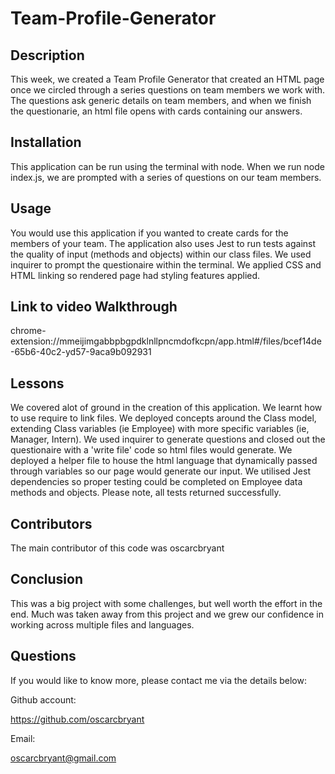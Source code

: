 # Team-Profile-Generator

## Description
This week, we created a Team Profile Generator that created an HTML page once we circled through a series questions on team members we work with. 
The questions ask generic details on team members, and when we finish the questionarie, an html file opens with cards containing our answers. 

## Installation
This application can be run using the terminal with node.
When we run node index.js, we are prompted with a series of questions on our team members. 

## Usage
You would use this application if you wanted to create cards for the members of your team. 
The application also uses Jest to run tests against the quality of input (methods and objects) within our class files. 
We used inquirer to prompt the questionaire within the terminal.
We applied CSS and HTML linking so rendered page had styling features applied.


## Link to video Walkthrough

chrome-extension://mmeijimgabbpbgpdklnllpncmdofkcpn/app.html#/files/bcef14de-65b6-40c2-yd57-9aca9b092931


## Lessons
We covered alot of ground in the creation of this application. 
We learnt how to use require to link files. 
We deployed concepts around the Class model, extending Class variables (ie Employee) with more specific variables (ie, Manager, Intern). 
We used inquirer to generate questions and closed out the questionaire with a 'write file' code so html files would generate. 
We deployed a helper file to house the html language that dynamically passed through variables so our page would generate our input. 
We utilised Jest dependencies so proper testing could be completed on Employee data methods and objects. 
Please note, all tests returned successfully.

## Contributors

The main contributor of this code was oscarcbryant

## Conclusion
This was a big project with some challenges, but well worth the effort in the end. 
Much was taken away from this project and we grew our confidence in working across multiple files and languages.

## Questions
If you would like to know more, please contact me via the details below:

Github account:

https://github.com/oscarcbryant

Email:

oscarcbryant@gmail.com
